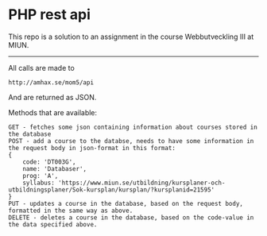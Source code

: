# PHP rest api
This repo is a solution to an assignment in the course Webbutveckling III at MIUN.
***

All calls are made to
``` 
http://amhax.se/mom5/api
```
And are returned as JSON.

Methods that are available:
``` 
GET - fetches some json containing information about courses stored in the database
POST - add a course to the databse, needs to have some information in the request body in json-format in this format:
{
	code: 'DT003G',
	name: 'Databaser',
	prog: 'A',
	syllabus: 'https://www.miun.se/utbildning/kursplaner-och-utbildningsplaner/Sok-kursplan/kursplan/?kursplanid=21595'
}
PUT - updates a course in the database, based on the request body, formatted in the same way as above.
DELETE - deletes a course in the database, based on the code-value in the data specified above.
```